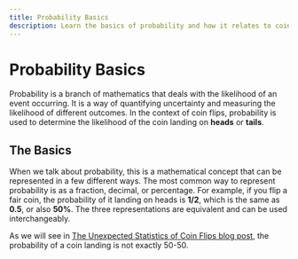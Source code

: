 ```yaml
---
title: Probability Basics
description: Learn the basics of probability and how it relates to coin flips.
---
```


# Probability Basics

Probability is a branch of mathematics that deals with the likelihood of an event occurring. It is a way of quantifying uncertainty and measuring the likelihood of different outcomes. In the context of coin flips, probability is used to determine the likelihood of the coin landing on **heads** or **tails**.

## The Basics

When we talk about probability, this is a mathematical concept that can be represented in a few different ways. The most common way to represent probability is as a fraction, decimal, or percentage. For example, if you flip a fair coin, the probability of it landing on heads is **1/2**, which is the same as **0.5**, or also **50%**. The three representations are equivalent and can be used interchangeably.

As we will see in [The Unexpected Statistics of Coin Flips blog post](https://flipthecoin.app/blog/the-unexpected-statistics-of-coin-flips), the probability of a coin landing is not exactly 50-50.

